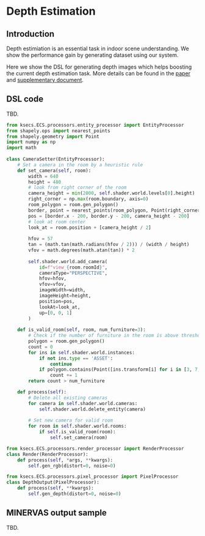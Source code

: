 # Depth Estimation

## Introduction
Depth estimiation is an essential task in indoor scene understanding. We show the performance gain by generating dataset using our system.

Here we show the DSL for generating depth images which helps boosting the current depth estimation task.
More details can be found in the [paper](https://arxiv.org/pdf/2107.06149.pdf) and [supplementary document](https://drive.google.com/file/d/1avGTr44sGrWx_jWiNYEIrp3R7jbNPOgj/view).
## DSL code
<!-- For room layout estimation task, we create a
filter rule using DSL in the Scene Process Stage, and setting
the type of camera as “panorama”. We also use the sampler
of the transform component to randomly move cameras, and
use the output component to write out corner positions and
camera parameters. -->

TBD.

```python
from ksecs.ECS.processors.entity_processor import EntityProcessor
from shapely.ops import nearest_points
from shapely.geometry import Point
import numpy as np
import math
 
class CameraSetter(EntityProcessor):
    # Set a camera in the room by a heuristic rule
    def set_camera(self, room):
        width = 640
        height = 480
        # look from right corner of the room
        camera_height = min(2000, self.shader.world.levels[0].height)
        right_corner = np.max(room.boundary, axis=0)
        room_polygon = room.gen_polygon()
        border, point = nearest_points(room_polygon, Point(right_corner))
        pos = [border.x - 200, border.y - 200, camera_height - 200]
        # look at room center
        look_at = room.position + [camera_height / 2]
            
        hfov = 57
        tan = (math.tan(math.radians(hfov / 2))) / (width / height)
        vfov = math.degrees(math.atan(tan)) * 2
            
        self.shader.world.add_camera(
            id=f"view_{room.roomId}",
            cameraType="PERSPECTIVE",
            hfov=hfov,
            vfov=vfov,
            imageWidth=width,
            imageHeight=height,
            position=pos,
            lookAt=look_at,
            up=[0, 0, 1]
        )
    
    def is_valid_room(self, room, num_furniture=3):
        # Check if the number of furniture in the room is above threshold.
        polygon = room.gen_polygon()
        count = 0
        for ins in self.shader.world.instances:
            if not ins.type == 'ASSET':
                continue
            if polygon.contains(Point([ins.transform[i] for i in [3, 7, 11]])):
                count += 1
        return count > num_furniture

    def process(self):
        # Delete all existing cameras
        for camera in self.shader.world.cameras:
            self.shader.world.delete_entity(camera)
 
        # Set new camera for valid room
        for room in self.shader.world.rooms:
            if self.is_valid_room(room):
                self.set_camera(room)

from ksecs.ECS.processors.render_processor import RenderProcessor
class Render(RenderProcessor):
    def process(self, *args, **kwargs):
        self.gen_rgb(distort=0, noise=0)

from ksecs.ECS.processors.pixel_processor import PixelProcessor
class DepthOutput(PixelProcessor):
    def process(self, **kwargs):
        self.gen_depth(distort=0, noise=0)
```

<!-- 
First, we import some necessary packages.
```python
from ksecs.ECS.processors.entity_processor import EntityProcessor
```

We filter scenes that contain rooms for manhattan layout estimation in the Scene Process Stage.

For the depth estimation task, we set the resolution of the image to 640x480 and horizontal field-of-view (FoV) to 53 degree in the Entity Process Stage, which is the same as those in Microsoft Kinect used in the NYUv2 dataset.

```python
class CameraSetting(EntityProcessor):
    def process(self):
        for camera in self.shader.world.cameras:
            camera.set_attr("imageWidth", 640)
            camera.set_attr("imageHeight", 480)
            camera.set_attr("cameraType", "PERSPECTIVE")
            camera.set_attr("hfov", 53)
``` -->

## MINERVAS output sample
TBD.

<!-- ## Experimental Setup

In this experiment, we use NYUv2 as 
the real data. We split the images into 795 for training and
654 for testing. Then, we synthesize 14k images using our
system.
We use an SGD optimizer with an initial learning rate
1 × 10−4 with polynomial decay policy, momentum 0.9,
and weight decay 5 × 10−4. We set the mini-batch size to 8. In “s + r”, each batch contains 4 images from the real
dataset and 4 from the synthetic dataset. For each strategy,
we train the whole network for 15k iterations. -->

<!-- ## Results. 
We show more qualitative results in
Figure 7. As one can see, training on the synthetic and real
dataset, the network generates more accurate estimations
than that only using real images for training. The noise has
been significantly reduced in the depth estimation.

![fig_layout](./../examples_figs/fig_depth.png) -->